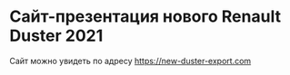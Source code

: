 # Сайт-презентация нового Renault Duster 2021

Сайт можно увидеть по адресу https://new-duster-export.com
